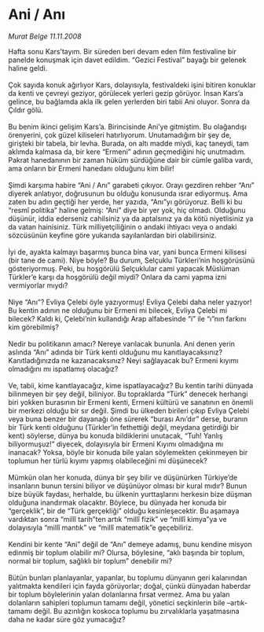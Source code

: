 # Ani / Anı

*Murat Belge 11.11.2008*

<div class="taraf_structure_2col_1zq">
<div class="margen_n">



 <p>Hafta sonu Kars’tayım. Bir süreden beri devam eden film festivaline bir panelde konuşmak için davet edildim. “Gezici Festival” bayağı bir gelenek haline geldi. <br/><br/>Çok sayıda konuk ağırlıyor Kars, dolayısıyla, festivaldeki işini bitiren konuklar da kenti ve çevreyi geziyor, görülecek yerleri gezip görüyor. İnsan Kars’a gelince, bu bağlamda akla ilk gelen yerlerden biri tabii Ani oluyor. Sonra da Çıldır gölü. <br/><br/>Bu benim ikinci gelişim Kars’a. Birincisinde Ani’ye gitmiştim. Bu olağandışı örenyerini, çok güzel kiliseleri hatırlıyorum. Unutamadığım bir şey de, girişteki bir tabela, bir levha. Burada, on altı madde miydi, kaç taneydi, tam aklımda kalmasa da, bir kere “Ermeni” adının geçmediğini hiç unutmadım. Pakrat hanedanının bir zaman hüküm sürdüğüne dair bir cümle galiba vardı, ama onların bir Ermeni hanedanı olduğunu kim bilir! <br/><br/>Şimdi karşıma habire “Ani / Anı” garabeti çıkıyor. Orayı gezdiren rehber “Anı” diyerek anlatıyor, doğrusunun bu olduğu konusunda ısrar ediyormuş. Ama zaten bu adın geçtiği her yerde, her yazıda, “Anı”yı görüyoruz. Belli ki bu “resmî politika” haline gelmiş: “Ani” diye bir yer yok, hiç olmadı. Olduğunu düşünür, iddia ederseniz cahilsiniz ya da aptalsınız ya da kötü niyetlisiniz ya da vatan hainisiniz. Türk milliyetçiliğinin o andaki ihtiyacı veya o andaki sözcüsünün keyfine göre yukarıda sayılanlardan biri olabilirsiniz. <br/><br/>İyi de, ayakta kalmayı başarmış bunca bina var, yani bunca Ermeni kilisesi (bir tane de cami). Niye böyle? Bu durum, Selçuklu Türkleri’nin hoşgörüsünü gösteriyormuş. Peki, bu hoşgörülü Selçuklular cami yapacak Müslüman Türkler’e karşı da hoşgörülü değil miydi? Onlara da cami yapma izni vermiyorlar mıydı? <br/><br/>Niye “Anı”? Evliya Çelebi öyle yazıyormuş! Evliya Çelebi daha neler yazıyor! Bu kentin adının ne olduğunu bir Ermeni mi bilecek, Evliya Çelebi mi bilecek? Kaldı ki, Çelebi’nin kullandığı Arap alfabesinde “i” ile “ı”nın farkını kim görebilmiş? <br/><br/>Nedir bu politikanın amacı? Nereye varılacak bununla. Ani denen yerin aslında “Anı” adında bir Türk kenti olduğunu mu kanıtlayacaksınız? Kanıtladığınızda ne kazanacaksınız? Neyi sağlayacak bu? Ermeni kıyımı olmadığını mı ispatlamış olacağız? <br/><br/>Ve, tabii, kime kanıtlayacağız, kime ispatlayacağız? Bu kentin tarihi dünyada bilinmeyen bir şey değil, biliniyor. Bu topraklarda “Türk” denecek herhangi biri yokken burasının bir Ermeni kenti, Ermeni kültürü ve sanatının en önemli bir merkezi olduğu bir sır değil. Şimdi bu ülkeden birileri çıkıp Evliya Çelebi veya buna benzer bir dayanağı öne sürerek “burası Anı’dır” derse, buranın bir Türk kenti olduğunu (Türkler’in fethettiği değil, meydana getirdiği bir kent) söylerse, dünya bu konuda bildiklerini unutacak, “Tuh! Yanlış biliyormuşuz!” diyecek, dolayısıyla bir Ermeni Kıyımı olmadığına mı inanacak? Yoksa, böyle bir konuda bile yalan söylemekten çekinmeyen bir toplumun her türlü kıyımı yapmış olabileceğini mi düşünecek? <br/><br/>Mümkün olan her konuda, dünya bir şey bilir ve düşünürken Türkiye’de insanların bunun tersini biliyor ve düşünüyor olması bir kural mıdır? Bunun bize büyük faydası, herhalde, bu ülkenin yurttaşlarını herkesin bize düşman olduğuna inandırmak olacaktır. Böylece, bu dünyada her konuda bir “gerçeklik”, bir de “Türk gerçekliği” olduğu kesinleşecektir. Bu aşamaya vardıktan sonra “millî tarih”ten artık “millî fizik” ve “millî kimya”ya ve dolayısıyla “millî mantık” ve “millî matematik”e geçebiliriz. <br/><br/>Kendini bir kente “Ani” değil de “Anı” demeye adamış, bunu kendine misyon edinmiş bir toplum olabilir mi? Olursa, böylesine, “aklı başında bir toplum, normal bir toplum, sağlıklı bir toplum” denebilir mi? <br/><br/>Bütün bunları planlayanlar, yapanlar, bu toplumu dünyanın geri kalanından yalıtmakta kendileri için fayda görüyorlar; doğal, çünkü dünyadan haberdar bir toplum böylelerinin yalan dolanlarına fırsat vermez. Ama bu yalan dolanların sahipleri toplumun tamamı değil, yönetici seçkinlerin bile –artık- tamamı değil. Bu azınlığın koskoca toplumu bu zırvalıklarla yaşatmasına daha ne kadar süre göz yumacağız?</p>

<br/>


<div id="taraf_not">
</div>

</div>


</div>
